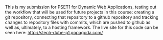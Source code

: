 This is my submission for PSET1 for Dynamic Web Applications, testing out the workflow that will be used for future projects in this course: creating a git repository, connecting that repository to a github repository and tracking changes to repository files with commits, which are pushed to github as well as, ultimately, to a hosting framework. The live site for this code can be seen here: http://steph-dube-p1.gopagoda.com/